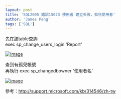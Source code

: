 ```yaml
---
layout: post
title: 'SQL2005 錯誤15023 使用者 建立失敗，孤兒使用者'
author: 'James Peng'
tags: ['SQL']
---
```


先在該table查詢  
exec sp\_change\_users\_login 'Report'

[![image](http://lh5.ggpht.com/pompom.new/SKVHl84IMUI/AAAAAAAADc0/GeO8OSemP8Q/image_thumb%5B1%5D.png?imgmax=800 "image")](http://lh4.ggpht.com/pompom.new/SKvB-eV7cRI/AAAAAAAADcw/oqbS9WF8FT4/s1600-h/image%5B2%5D.png)

查到有孤兒帳號  
再執行 exec sp\_changedbowner '使用者名'

[![image](http://lh5.ggpht.com/pompom.new/SKVHnti92oI/AAAAAAAADc8/gV72mogFfDE/image6_thumb%5B1%5D.png?imgmax=800 "image")](http://lh5.ggpht.com/pompom.new/SKVHmhVxdgI/AAAAAAAADc4/QjLT4D7bQNE/s1600-h/image6%5B2%5D.png)

參考：<http://support.microsoft.com/kb/314546/zh-tw>

